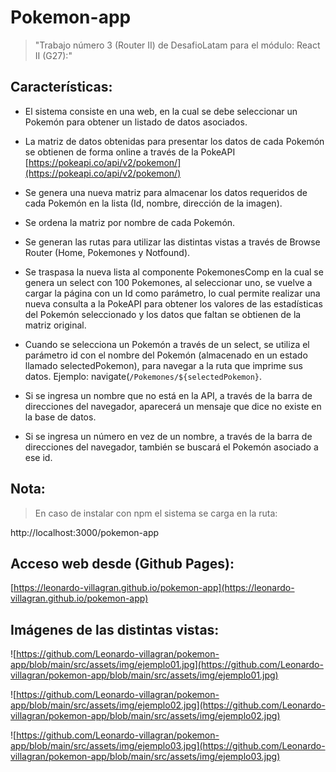 # Pokemon-app

>"Trabajo número 3 (Router II) de DesafioLatam para el módulo: React II (G27):"

## Características:

* El sistema consiste en una web, en la cual se debe seleccionar un Pokemón para obtener un listado de datos asociados. 

* La matriz de datos obtenidas para presentar los datos de cada Pokemón se obtienen de forma online a través de la PokeAPI [https://pokeapi.co/api/v2/pokemon/](https://pokeapi.co/api/v2/pokemon/)

* Se genera una nueva matriz para almacenar los datos requeridos de cada Pokemón en la lista (Id, nombre, dirección de la imagen).

* Se ordena la matriz por nombre de cada Pokemón.

* Se generan las rutas para utilizar las distintas vistas a través de Browse Router (Home, Pokemones y Notfound).

* Se traspasa la nueva lista al componente PokemonesComp en la cual se genera un select con 100 Pokemones, al seleccionar uno, se vuelve a cargar la página con un Id como parámetro, lo cual permite realizar una nueva consulta a la PokeAPI para obtener los valores de las estadísticas del Pokemón seleccionado y los datos que faltan se obtienen de la matriz original.

* Cuando se selecciona un Pokemón a través de un select, se utiliza el parámetro id con el nombre del Pokemón (almacenado en un estado llamado selectedPokemon), para navegar a la ruta que imprime sus datos. Ejemplo: navigate(`/Pokemones/${selectedPokemon}`.

* Si se ingresa un nombre que no está en la API, a través de la barra de direcciones del navegador, aparecerá un mensaje que dice no existe en la base de datos.

* Si se ingresa un número en vez de un nombre, a través de la barra de direcciones del navegador, también se buscará el Pokemón asociado a ese id.  

## Nota: 

>En caso de instalar con npm el sistema se carga en la ruta: 

http://localhost:3000/pokemon-app

## Acceso web desde (Github Pages):

[https://leonardo-villagran.github.io/pokemon-app](https://leonardo-villagran.github.io/pokemon-app)

## Imágenes de las distintas vistas:

![https://github.com/Leonardo-villagran/pokemon-app/blob/main/src/assets/img/ejemplo01.jpg](https://github.com/Leonardo-villagran/pokemon-app/blob/main/src/assets/img/ejemplo01.jpg)

![https://github.com/Leonardo-villagran/pokemon-app/blob/main/src/assets/img/ejemplo02.jpg](https://github.com/Leonardo-villagran/pokemon-app/blob/main/src/assets/img/ejemplo02.jpg)

![https://github.com/Leonardo-villagran/pokemon-app/blob/main/src/assets/img/ejemplo03.jpg](https://github.com/Leonardo-villagran/pokemon-app/blob/main/src/assets/img/ejemplo03.jpg)